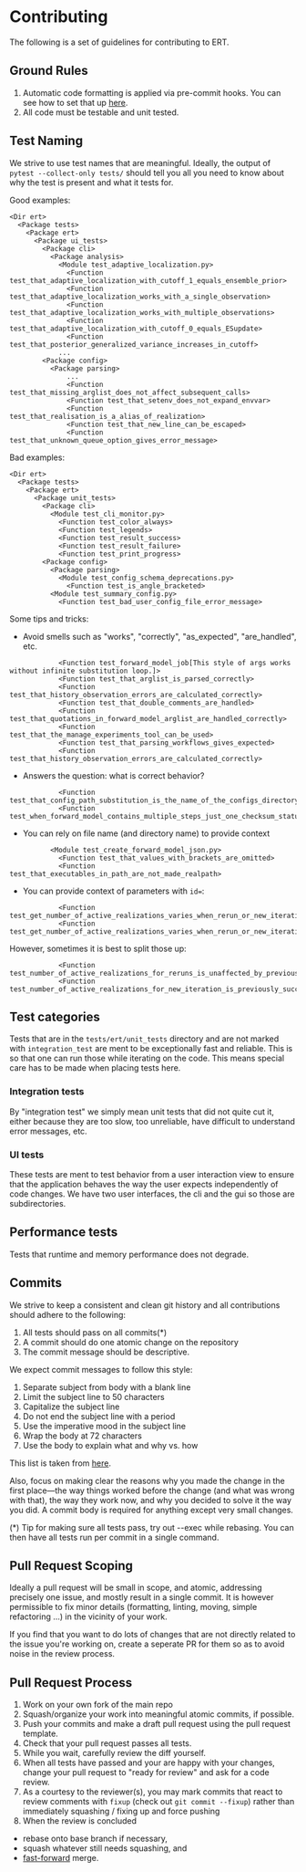 # Contributing

The following is a set of guidelines for contributing to ERT.

## Ground Rules

1. Automatic code formatting is applied via pre-commit hooks. You
   can see how to set that up [here](https://pre-commit.com/).
2. All code must be testable and unit tested.


## Test Naming

We strive to use test names that are meaningful. Ideally,
the output of `pytest --collect-only tests/` should tell you all you need to know
about why the test is present and what it tests for.

Good examples:
```
<Dir ert>
  <Package tests>
    <Package ert>
      <Package ui_tests>
        <Package cli>
          <Package analysis>
            <Module test_adaptive_localization.py>
              <Function test_that_adaptive_localization_with_cutoff_1_equals_ensemble_prior>
              <Function test_that_adaptive_localization_works_with_a_single_observation>
              <Function test_that_adaptive_localization_works_with_multiple_observations>
              <Function test_that_adaptive_localization_with_cutoff_0_equals_ESupdate>
              <Function test_that_posterior_generalized_variance_increases_in_cutoff>
            ...
        <Package config>
          <Package parsing>
              ...
              <Function test_that_missing_arglist_does_not_affect_subsequent_calls>
              <Function test_that_setenv_does_not_expand_envvar>
              <Function test_that_realisation_is_a_alias_of_realization>
              <Function test_that_new_line_can_be_escaped>
              <Function test_that_unknown_queue_option_gives_error_message>
```

Bad examples:

```
<Dir ert>
  <Package tests>
    <Package ert>
      <Package unit_tests>
        <Package cli>
          <Module test_cli_monitor.py>
            <Function test_color_always>
            <Function test_legends>
            <Function test_result_success>
            <Function test_result_failure>
            <Function test_print_progress>
        <Package config>
          <Package parsing>
            <Module test_config_schema_deprecations.py>
              <Function test_is_angle_bracketed>
          <Module test_summary_config.py>
            <Function test_bad_user_config_file_error_message>
```

Some tips and tricks:

* Avoid smells such as "works", "correctly", "as_expected", "are_handled", etc.

```
            <Function test_forward_model_job[This style of args works without infinite substitution loop.]>
            <Function test_that_arglist_is_parsed_correctly>
            <Function test_that_history_observation_errors_are_calculated_correctly>
            <Function test_that_double_comments_are_handled>
            <Function test_that_quotations_in_forward_model_arglist_are_handled_correctly>
            <Function test_that_the_manage_experiments_tool_can_be_used>
            <Function test_that_parsing_workflows_gives_expected>
            <Function test_that_history_observation_errors_are_calculated_correctly>
```

* Answers the question: what is correct behavior?

```
            <Function test_that_config_path_substitution_is_the_name_of_the_configs_directory>
            <Function test_when_forward_model_contains_multiple_steps_just_one_checksum_status_is_given>
```

* You can rely on file name (and directory name) to provide context

```
          <Module test_create_forward_model_json.py>
            <Function test_that_values_with_brackets_are_omitted>
            <Function test_that_executables_in_path_are_not_made_realpath>
```

* You can provide context of parameters with `id=`:

```
            <Function test_get_number_of_active_realizations_varies_when_rerun_or_new_iteration[rerun_so_total_realization_count_is_not_affected_by_previous_failed_realizations]>
            <Function test_get_number_of_active_realizations_varies_when_rerun_or_new_iteration[new_iteration_so_total_realization_count_is_only_previously_successful_realizations]>
```

However, sometimes it is best to split those up:

```
            <Function test_number_of_active_realizations_for_reruns_is_unaffected_by_previous_failed_realizations>
            <Function test_number_of_active_realizations_for_new_iteration_is_previously_successful_realizations>
```

## Test categories

Tests that are in the `tests/ert/unit_tests` directory and are
not marked with `integration_test` are ment to be exceptionally
fast and reliable. This is so that one can run those while
iterating on the code. This means special care has to
be made when placing tests here.

### Integration tests

By "integration test" we simply mean unit tests that did not quite
cut it, either because they are too slow, too unreliable, have difficult
to understand error messages, etc.

### UI tests

These tests are ment to test behavior from a user interaction view to
ensure that the application behaves the way the user expects independently
of code changes. We have two user interfaces, the cli and the gui so those
are subdirectories.

## Performance tests

Tests that runtime and memory performance does not degrade.

## Commits

We strive to keep a consistent and clean git history and all contributions should adhere to the following:

1. All tests should pass on all commits(*)
1. A commit should do one atomic change on the repository
1. The commit message should be descriptive.

We expect commit messages to follow this style:

1. Separate subject from body with a blank line
1. Limit the subject line to 50 characters
1. Capitalize the subject line
1. Do not end the subject line with a period
1. Use the imperative mood in the subject line
1. Wrap the body at 72 characters
1. Use the body to explain what and why vs. how

This list is taken from [here](https://chris.beams.io/posts/git-commit/).

Also, focus on making clear the reasons why you made the change in the first
place—the way things worked before the change (and what was wrong with that),
the way they work now, and why you decided to solve it the way you did. A
commit body is required for anything except very small changes.

(*) Tip for making sure all tests pass, try out --exec while rebasing. You
can then have all tests run per commit in a single command.

## Pull Request Scoping

Ideally a pull request will be small in scope, and atomic, addressing precisely
one issue, and mostly result in a single commit. It is however permissible to
fix minor details (formatting, linting, moving, simple refactoring ...) in the
vicinity of your work.

If you find that you want to do lots of changes that are not directly related
to the issue you're working on, create a seperate PR for them so as to avoid
noise in the review process.

## Pull Request Process

1. Work on your own fork of the main repo
1. Squash/organize your work into meaningful atomic commits, if possible.
1. Push your commits and make a draft pull request using the pull request template.
1. Check that your pull request passes all tests.
1. While you wait, carefully review the diff yourself.
1. When all tests have passed and your are happy with your changes, change your
   pull request to "ready for review" and ask for a code review.
1. As a courtesy to the reviewer(s), you may mark commits that react to review
   comments with `fixup` (check out `git commit --fixup`) rather than
   immediately squashing / fixing up and force pushing
1. When the review is concluded
  * rebase onto base branch if necessary,
  * squash whatever still needs squashing, and
  * [fast-forward](https://docs.github.com/en/repositories/configuring-branches-and-merges-in-your-repository/defining-the-mergeability-of-pull-requests/about-protected-branches#require-linear-history) merge.
